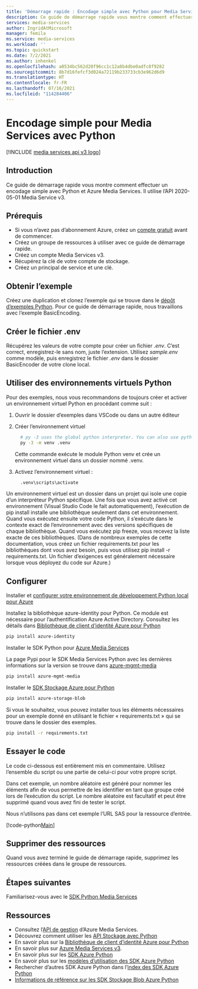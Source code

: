 ```yaml
---
title: 'Démarrage rapide : Encodage simple avec Python pour Media Services'
description: Ce guide de démarrage rapide vous montre comment effectuer un encodage simple avec Python et Azure Media Services.
services: media-services
author: IngridAtMicrosoft
manager: femila
ms.service: media-services
ms.workload: ''
ms.topic: quickstart
ms.date: 7/2/2021
ms.author: inhenkel
ms.openlocfilehash: a0534bc562d20f96cc1c12a8b4dbe0adfc8f9282
ms.sourcegitcommit: 8b7d16fefcf3d024a72119b233733cb3e962d6d9
ms.translationtype: HT
ms.contentlocale: fr-FR
ms.lasthandoff: 07/16/2021
ms.locfileid: "114284406"
---
```

# <a name="media-services-basic-encoding-with-python"></a>Encodage simple pour Media Services avec Python

[!INCLUDE [media services api v3 logo](./includes/v3-hr.md)]

## <a name="introduction"></a>Introduction

Ce guide de démarrage rapide vous montre comment effectuer un encodage simple avec Python et Azure Media Services. Il utilise l’API 2020-05-01 Media Service v3.

## <a name="prerequisites"></a>Prérequis

- Si vous n’avez pas d’abonnement Azure, créez un [compte gratuit](https://azure.microsoft.com/free/?WT.mc_id=A261C142F) avant de commencer.
- Créez un groupe de ressources à utiliser avec ce guide de démarrage rapide.
- Créez un compte Media Services v3.
- Récupérez la clé de votre compte de stockage.
- Créez un principal de service et une clé.

## <a name="get-the-sample"></a>Obtenir l’exemple

Créez une duplication et clonez l’exemple qui se trouve dans le [dépôt d’exemples Python](https://github.com/Azure-Samples/media-services-v3-python). Pour ce guide de démarrage rapide, nous travaillons avec l’exemple BasicEncoding.

## <a name="create-the-env-file"></a>Créer le fichier .env

Récupérez les valeurs de votre compte pour créer un fichier *.env*. C’est correct, enregistrez-le sans nom, juste l’extension.  Utilisez *sample.env* comme modèle, puis enregistrez le fichier *.env* dans le dossier BasicEncoder de votre clone local.

## <a name="use-python-virtual-environments"></a>Utiliser des environnements virtuels Python
Pour des exemples, nous vous recommandons de toujours créer et activer un environnement virtuel Python en procédant comme suit :

1. Ouvrir le dossier d’exemples dans VSCode ou dans un autre éditeur
2. Créer l’environnement virtuel

    ``` bash
      # py -3 uses the global python interpreter. You can also use python -m venv .venv.
      py -3 -m venv .venv
    ```

   Cette commande exécute le module Python venv et crée un environnement virtuel dans un dossier nommé .venv.

3. Activez l’environnement virtuel :

    ``` bash
      .venv\scripts\activate
    ```

  Un environnement virtuel est un dossier dans un projet qui isole une copie d’un interpréteur Python spécifique. Une fois que vous avez activé cet environnement (Visual Studio Code le fait automatiquement), l’exécution de pip install installe une bibliothèque seulement dans cet environnement. Quand vous exécutez ensuite votre code Python, il s’exécute dans le contexte exact de l’environnement avec des versions spécifiques de chaque bibliothèque. Quand vous exécutez pip freeze, vous recevez la liste exacte de ces bibliothèques. (Dans de nombreux exemples de cette documentation, vous créez un fichier requirements.txt pour les bibliothèques dont vous avez besoin, puis vous utilisez pip install -r requirements.txt. Un fichier d’exigences est généralement nécessaire lorsque vous déployez du code sur Azure.)

## <a name="set-up"></a>Configurer

Installer et [configurer votre environnement de développement Python local pour Azure](/azure/developer/python/configure-local-development-environment)

Installez la bibliothèque azure-identity pour Python. Ce module est nécessaire pour l’authentification Azure Active Directory. Consultez les détails dans [Bibliothèque de client d’identité Azure pour Python](/python/api/overview/azure/identity-readme#environment-variables)

  ``` bash
  pip install azure-identity
  ```

Installer le SDK Python pour [Azure Media Services](/python/api/overview/azure/media-services)

La page Pypi pour le SDK Media Services Python avec les dernières informations sur la version se trouve dans [azure-mgmt-media](https://pypi.org/project/azure-mgmt-media/)

  ``` bash
  pip install azure-mgmt-media
  ```

Installer le [SDK Stockage Azure pour Python](https://pypi.org/project/azure-storage-blob/)

  ``` bash
  pip install azure-storage-blob
  ```

Si vous le souhaitez, vous pouvez installer tous les éléments nécessaires pour un exemple donné en utilisant le fichier « requirements.txt » qui se trouve dans le dossier des exemples.

  ``` bash
  pip install -r requirements.txt
  ```

## <a name="try-the-code"></a>Essayer le code

Le code ci-dessous est entièrement mis en commentaire.  Utilisez l’ensemble du script ou une partie de celui-ci pour votre propre script.

Dans cet exemple, un nombre aléatoire est généré pour nommer les éléments afin de vous permettre de les identifier en tant que groupe créé lors de l’exécution du script.  Le nombre aléatoire est facultatif et peut être supprimé quand vous avez fini de tester le script.

Nous n’utilisons pas dans cet exemple l’URL SAS pour la ressource d’entrée.

[!code-python[Main](../../../media-services-v3-python/BasicEncoding/basic-encoding.py)]

## <a name="delete-resources"></a>Supprimer des ressources

Quand vous avez terminé le guide de démarrage rapide, supprimez les ressources créées dans le groupe de ressources.

## <a name="next-steps"></a>Étapes suivantes

Familiarisez-vous avec le [SDK Python Media Services](/python/api/azure-mgmt-media/)

## <a name="resources"></a>Ressources

- Consultez l’[API de gestion](/python/api/overview/azure/mediaservices/management) d’Azure Media Services.
- Découvrez comment utiliser les [API Stockage avec Python](/azure/developer/python/azure-sdk-example-storage-use?tabs=cmd)
- En savoir plus sur la [Bibliothèque de client d’identité Azure pour Python](/python/api/overview/azure/identity-readme#environment-variables)
- En savoir plus sur [Azure Media Services v3](./media-services-overview.md).
- En savoir plus sur les [SDK Azure Python](/azure/developer/python)
- En savoir plus sur les [modèles d’utilisation des SDK Azure Python](/azure/developer/python/azure-sdk-library-usage-patterns)
- Rechercher d’autres SDK Azure Python dans l’[index des SDK Azure Python](/azure/developer/python/azure-sdk-library-package-index)
- [Informations de référence sur les SDK Stockage Blob Azure Python](/python/api/azure-storage-blob/)